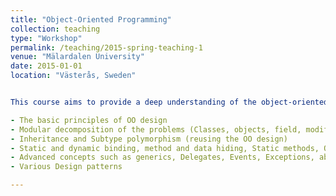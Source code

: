 ```yaml
---
title: "Object-Oriented Programming"
collection: teaching
type: "Workshop"
permalink: /teaching/2015-spring-teaching-1
venue: "Mälardalen University"
date: 2015-01-01
location: "Västerås, Sweden"


This course aims to provide a deep understanding of the object-oriented (OO) design of computer programs so that students utilize the related concepts in solving computer science problems. To do so, the following concepts are included in this course:

- The basic principles of OO design
- Modular decomposition of the problems (Classes, objects, field, modifiers, methods, constructors, etc)
- Inheritance and Subtype polymorphism (reusing the OO design) 
- Static and dynamic binding, method and data hiding, Static methods, Overloading
- Advanced concepts such as generics, Delegates, Events, Exceptions, abstract classes and interfaces, Operator overloading, etc.
- Various Design patterns

---
```

